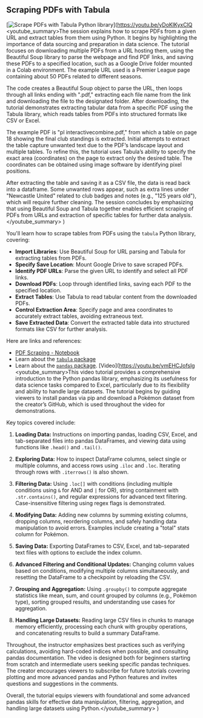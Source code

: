 ## Scraping PDFs with Tabula

[![Scrape PDFs with Tabula Python library](https://i.ytimg.com/vi_webp/yDoKlKyxClQ/sddefault.webp)](https://youtu.be/yDoKlKyxClQ
<youtube_summary>The session explains how to scrape PDFs from a given URL and extract tables from them using Python. It begins by highlighting the importance of data sourcing and preparation in data science. The tutorial focuses on downloading multiple PDFs from a URL hosting them, using the Beautiful Soup library to parse the webpage and find PDF links, and saving these PDFs to a specified location, such as a Google Drive folder mounted in a Colab environment. The example URL used is a Premier League page containing about 50 PDFs related to different seasons.

The code creates a Beautiful Soup object to parse the URL, then loops through all links ending with ".pdf," extracting each file name from the link and downloading the file to the designated folder. After downloading, the tutorial demonstrates extracting tabular data from a specific PDF using the Tabula library, which reads tables from PDFs into structured formats like CSV or Excel. 

The example PDF is "pl interactivecombine.pdf," from which a table on page 18 showing the final club standings is extracted. Initial attempts to extract the table capture unwanted text due to the PDF’s landscape layout and multiple tables. To refine this, the tutorial uses Tabula’s ability to specify the exact area (coordinates) on the page to extract only the desired table. The coordinates can be obtained using image software by identifying pixel positions.

After extracting the table and saving it as a CSV file, the data is read back into a dataframe. Some unwanted rows appear, such as extra lines under "Newcastle United" related to club badges and notes (e.g., "125 years old"), which will require further cleaning. The session concludes by emphasizing that using Beautiful Soup and Tabula together enables efficient scraping of PDFs from URLs and extraction of specific tables for further data analysis.</youtube_summary>
)

You'll learn how to scrape tables from PDFs using the `tabula` Python library, covering:

- **Import Libraries**: Use Beautiful Soup for URL parsing and Tabula for extracting tables from PDFs.
- **Specify Save Location**: Mount Google Drive to save scraped PDFs.
- **Identify PDF URLs**: Parse the given URL to identify and select all PDF links.
- **Download PDFs**: Loop through identified links, saving each PDF to the specified location.
- **Extract Tables**: Use Tabula to read tabular content from the downloaded PDFs.
- **Control Extraction Area**: Specify page and area coordinates to accurately extract tables, avoiding extraneous text.
- **Save Extracted Data**: Convert the extracted table data into structured formats like CSV for further analysis.

Here are links and references:

- [PDF Scraping - Notebook](https://colab.research.google.com/drive/102Fv2Ji0J4mvao3mCse52E7Th8bZiuyf)
- Learn about the [`tabula` package](https://tabula-py.readthedocs.io/en/latest/tabula.html)
- Learn about the [`pandas` package](https://pandas.pydata.org/pandas-docs/stable/user_guide/10min.html). [Video](https://youtu.be/vmEHCJofslg
<youtube_summary>This video tutorial provides a comprehensive introduction to the Python pandas library, emphasizing its usefulness for data science tasks compared to Excel, particularly due to its flexibility and ability to handle large datasets. The tutorial begins by guiding viewers to install pandas via pip and download a Pokémon dataset from the creator’s GitHub, which is used throughout the video for demonstrations.

Key topics covered include:

1. **Loading Data:** Instructions on importing pandas, loading CSV, Excel, and tab-separated files into pandas DataFrames, and viewing data using functions like `.head()` and `.tail()`.

2. **Exploring Data:** How to inspect DataFrame columns, select single or multiple columns, and access rows using `.iloc` and `.loc`. Iterating through rows with `.iterrows()` is also shown.

3. **Filtering Data:** Using `.loc[]` with conditions (including multiple conditions using `&` for AND and `|` for OR), string containment with `.str.contains()`, and regular expressions for advanced text filtering. Case-insensitive filtering using regex flags is demonstrated.

4. **Modifying Data:** Adding new columns by summing existing columns, dropping columns, reordering columns, and safely handling data manipulation to avoid errors. Examples include creating a "total" stats column for Pokémon.

5. **Saving Data:** Exporting DataFrames to CSV, Excel, and tab-separated text files with options to exclude the index column.

6. **Advanced Filtering and Conditional Updates:** Changing column values based on conditions, modifying multiple columns simultaneously, and resetting the DataFrame to a checkpoint by reloading the CSV.

7. **Grouping and Aggregation:** Using `.groupby()` to compute aggregate statistics like mean, sum, and count grouped by columns (e.g., Pokémon type), sorting grouped results, and understanding use cases for aggregation.

8. **Handling Large Datasets:** Reading large CSV files in chunks to manage memory efficiently, processing each chunk with groupby operations, and concatenating results to build a summary DataFrame.

Throughout, the instructor emphasizes best practices such as verifying calculations, avoiding hard-coded indices when possible, and consulting pandas documentation. The video is designed both for beginners starting from scratch and intermediate users seeking specific pandas techniques. The creator encourages viewers to subscribe for future tutorials covering plotting and more advanced pandas and Python features and invites questions and suggestions in the comments.

Overall, the tutorial equips viewers with foundational and some advanced pandas skills for effective data manipulation, filtering, aggregation, and handling large datasets using Python.</youtube_summary>
)
